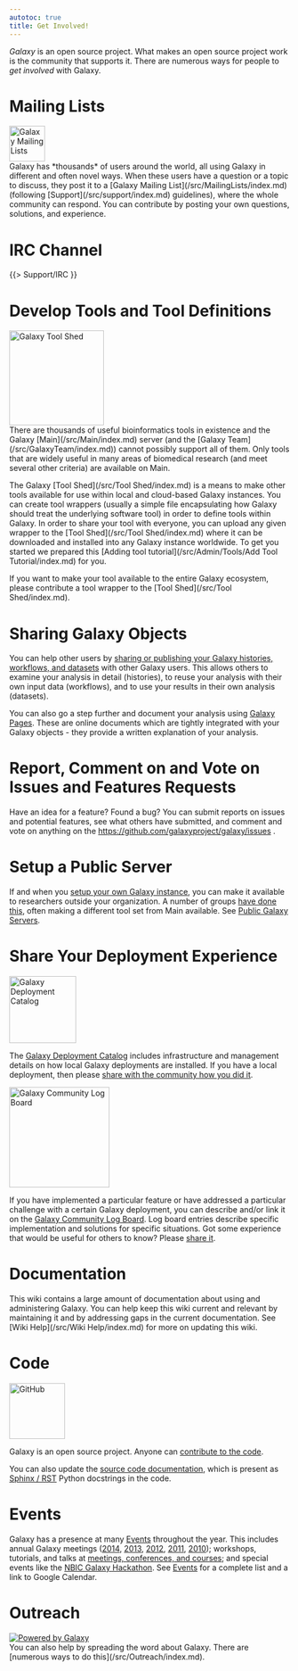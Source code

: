 ```yaml
---
autotoc: true
title: Get Involved!
---
```



<div class='right'></div>

*Galaxy* is an open source project.  What makes an open source project work is the community that supports it.  There are numerous ways for people to *get involved* with Galaxy.

# Mailing Lists

<div class='left'><a href='/src/MailingLists/index.md'><img src="/src/images/Logos/MailmanLogoSmall.png" alt="Galaxy Mailing Lists" width="64" /></a></div> Galaxy has *thousands* of users around the world, all using Galaxy in different and often novel ways.  When these users have a question or a topic to discuss, they post it to a [Galaxy Mailing List](/src/MailingLists/index.md) (following [Support](/src/support/index.md) guidelines), where the whole community can respond.  You can contribute by posting your own questions, solutions, and experience.

# IRC Channel

{{> Support/IRC }}

# Develop Tools and Tool Definitions

<div class='right'><a href='/src/Tool Shed/index.md'><img src="/src/images/Logos/ToolShed.jpg" alt="Galaxy Tool Shed" width="170" /></a></div>
There are thousands of useful bioinformatics tools in existence and the Galaxy [Main](/src/Main/index.md) server (and the [Galaxy Team](/src/GalaxyTeam/index.md)) cannot possibly support all of them.  Only tools that are widely useful in many areas of biomedical research (and meet several other criteria) are available on Main.

The Galaxy [Tool Shed](/src/Tool Shed/index.md) is a means to make other tools available for use within local and cloud-based Galaxy instances.  You can create tool wrappers (usually a simple file encapsulating how Galaxy should treat the underlying software tool) in order to define tools within Galaxy.  In order to share your tool with everyone, you can upload any given wrapper to the [Tool Shed](/src/Tool Shed/index.md) where it can be downloaded and installed into any Galaxy instance worldwide. To get you started we prepared this [Adding tool tutorial](/src/Admin/Tools/Add Tool Tutorial/index.md) for you.

If you want to make your tool available to the entire Galaxy ecosystem, please contribute a tool wrapper to the [Tool Shed](/src/Tool Shed/index.md).

# Sharing Galaxy Objects

You can help other users by [sharing or publishing your Galaxy histories, workflows, and datasets](/src/Share/index.md) with other Galaxy users.  This allows others to examine your analysis in detail (histories), to reuse your analysis with their own input data (workflows), and to use your results in their own analysis (datasets).

You can also go a step further and document your analysis using [Galaxy Pages](/src/Learn/GalaxyPages/index.md).  These are online documents which are tightly integrated with your Galaxy objects - they provide a written explanation of your analysis.

# Report, Comment on and Vote on Issues and Features Requests

Have an idea for a feature?  Found a bug?  You can submit reports on issues and potential features, see what others have submitted, and comment and vote on anything on the https://github.com/galaxyproject/galaxy/issues .

# Setup a Public Server

If and when you [setup your own Galaxy instance](/src/Admin/GetGalaxy/index.md), you can make it available to researchers outside your organization.  A number of groups [have done this](/src/PublicGalaxyServers/index.md), often making a different tool set from Main available.  See [Public Galaxy Servers](/src/PublicGalaxyServers/index.md).

# Share Your Deployment Experience

<div class='left'><img src="/src/images/Logos/GalaxyDeploymentCatalog200.png" alt="Galaxy Deployment Catalog" width="120" /></div> 

The [Galaxy Deployment Catalog](/src/Community/Deployments/index.md) includes infrastructure and management details on how local Galaxy deployments are installed.  If you have a local deployment, then please [share with the community how you did it](/src/Community/Deployments/index.md).

<div class='right'><img src="/src/images/Logos/LogBoardWText200.png" alt="Galaxy Community Log Board" width="180" /></div>

If you have implemented a particular feature or have addressed a particular challenge with a certain Galaxy deployment, you can describe and/or link it on the [Galaxy Community Log Board](/src/Community/Logs/index.md).  Log board entries describe specific implementation and solutions for specific situations.  Got some experience that would be useful for others to know?  Please [share it](/src/Community/Logs/index.md).

# Documentation

This wiki contains a large amount of documentation about using and administering Galaxy.  You can help keep this wiki current and relevant by maintaining it and by addressing gaps in the current documentation.  See [Wiki Help](/src/Wiki Help/index.md) for more on updating this wiki.

# Code

<div class='right'><img src="/src/images/Logos/GitHubLogoText.png" alt="GitHub" width="100" /></div>

Galaxy is an open source project.  Anyone can [contribute to the code](/src/Develop/index.md).

You can also update the [source code documentation](/src/Develop/SourceDoc/index.md), which is present as [Sphinx / RST](/src/Develop/SourceDoc/index.md) Python docstrings in the code.

# Events

Galaxy has a presence at many [Events](/src/events/index.md) throughout the year.  This includes annual Galaxy meetings ([2014](/src/events/GCC2014/index.md), [2013](/src/events/GCC2013/index.md), [2012](/src/events/GCC2012/index.md), [2011](/src/events/GCC2011/index.md), [2010](/src/events/GDC2010/index.md)); workshops, tutorials, and talks at [meetings, conferences, and courses](/src/events/index.md); and special events like the [NBIC Galaxy Hackathon](https://wiki.nbic.nl/index.php/NBIC_Galaxy_Hackathon_project).  See [Events](/src/events/index.md) for a complete list and a link to Google Calendar.

# Outreach

<div class='left'>
<a href='/src/Outreach/index.md'><img src="/src/Outreach/Powered by Galaxy/PoweredByGalaxy120.png" alt="Powered by Galaxy" /></a>
</div>
You can also help by spreading the word about Galaxy.  There are [numerous ways to do this](/src/Outreach/index.md).
